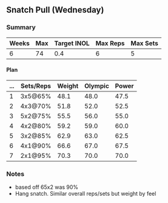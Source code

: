 ## Snatch Pull (Wednesday)

### Summary

Weeks | Max | Target INOL | Max Reps | Max Sets
--- | --- | --- | --- | ---
6 | 74 | 0.4 | 6 | 5

#### Plan

 ... | Sets/Reps | Weight | Olympic | Power
--- | --- | --- | --- | ---
1 | 3x5@65% | 48.1 | 48.0 | 47.5
2 | 4x3@70% | 51.8 | 52.0 | 52.5
3 | 5x2@75% | 55.5 | 56.0 | 55.0
4 | 4x2@80% | 59.2 | 59.0 | 60.0
5 | 3x2@85% | 62.9 | 63.0 | 62.5
6 | 4x1@90% | 66.6 | 67.0 | 67.5
7 | 2x1@95% | 70.3 | 70.0 | 70.0

### Notes

- based off 65x2 was 90%
- Hang snatch. Similar overall reps/sets but weight by feel

